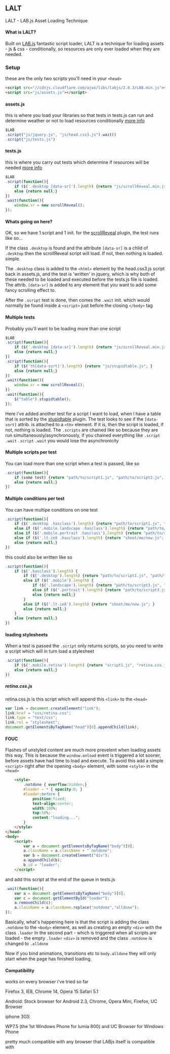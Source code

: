## LALT

LALT - LAB.js Asset Loading Technique

#### What is LALT?

Built on [LAB.js](http://labjs.com/) fantastic script loader, LALT is a technique for loading assets - js & css - conditionally, so resources are only ever loaded when they are needed.

### Setup

these are the only two scripts you'll need in your `<head>`

```html
<script src="//cdnjs.cloudflare.com/ajax/libs/labjs/2.0.3/LAB.min.js"></script>
<script src="js/assets.js"></script>
```

#### assets.js

this is where you load your libraries so that tests in tests.js can run and determine weather or not to load resources conditionally [more info](https://github.com/Paul-Browne/LALT/blob/master/js/assets.js)

```javascript
$LAB
.script("js/jquery.js", "js/head.css3.js").wait()
.script("js/tests.js")
```

#### tests.js

this is where you carry out tests which determine if resources will be needed
[more info](https://github.com/Paul-Browne/LALT/blob/master/js/tests.js)

```javascript
$LAB
.script(function(){
	if ($('.desktop [data-sr]').length) {return "js/scrollReveal.min.js"; }
	else {return null;}	
})
.wait(function(){
	window.sr = new scrollReveal();
});
```

#### Whats going on here?

OK, so we have 1 script and 1 init. for the [scrollReveal]() plugin, the test runs like so...

If the class `.desktop` is found and the attribute `[data-sr]` is a child of `.desktop` then the scrollReveal script will load. If not, then nothing is loaded. simple.

The `.desktop` class is added to the `<html>` element by the head.css3.js script back in assets.js, and the test is 'written' in jquery, which is why both of these needed to be loaded and executed before the tests.js file is loaded. The attrib. `[data-sr]` is added to any element that you want to add some fancy scrolling effect to.

After the `.script` test is done, then comes the `.wait` init. which would normally be found inside a `<script>` just before the closing `</body>` tag

#### Multiple tests

Probably you'll want to be loading more than one script

```javascript
$LAB
.script(function(){
	if ($('.desktop [data-sr]').length) {return "js/scrollReveal.min.js"; }
	else {return null;}	
})
.script(function(){
	if ($('th[data-sort]').length) {return "js/stupidtable.js"; }
	else {return null;}	
})
.wait(function(){
	window.sr = new scrollReveal();
})
.wait(function(){
	$("table").stupidtable();
});
```

Here i've added another test for a script I want to load, when I have a table that is sorted by the [stupidtable]() plugin. The test looks to see if the `[data-sort]` attrib. is attached to a `<th>` element. If it is, then the script is loaded, if not, nothing is loaded.
The `.scripts` are chained like so because they are run simultaneously/asynchronously, if you chained everything like `.script` `.wait` `.script` `.wait` you would lose the asynchronicity

#### Multiple scripts per test

You can load more than one script when a test is passed, like so

```javascript
.script(function(){
	if (some test) {return "path/to/script1.js", "path/to/script2.js", "path/to/script3.js..."; }
	else {return null;}
})
```

#### Multiple conditions per test
You can have multipe conditions on one test
```javascript
.script(function(){
	if ($('.desktop .hasclass').length) {return "path/to/script1.js", "path/to/script2.js"; }
	else if ($('.mobile.landscape .hasclass').length) {return "path/to/script3.js", "path/to/script4.js"; }
	else if ($('.mobile.portrait .hasclass').length) {return "path/to/script3.js", "path/to/script5.js"; }
	else if ($('.lt-ie8 .hasclass').length) {return "shoot/me/now.js"; }
	else {return null;}
})
```
this could also be written like so
```javascript
.script(function(){
	if ($('.hasclass').length) {
		if ($('.desktop').length) {return "path/to/script1.js", "path/to/script2.js"; }
		else if ($('.mobile').length) {
			if ($('.landscape').length) {return "path/to/script3.js", "path/to/script4.js"; }
			else if ($('.portrait').length) {return "path/to/script3.js", "path/to/script5.js"; }
			else {return null;}
		}
		else if ($('.lt-ie8').length) {return "shoot/me/now.js"; }
		else {return null;}
	}
	else {return null;}
})
```

#### loading stylesheets

When a test is passed the `.script` only returns scripts, so you need to write a script which will in turn load a stylesheet

```javascript
.script(function(){
	if ($('.mobile.retina').length) {return "script1.js", "retina.css.js"; }
	else {return null;}
})
```

##### retina.css.js

retina.css.js is this script which will append this `<link>` to the `<head>`

```javascript
var link = document.createElement("link");
link.href = "css/retina.css";
link.type = "text/css";
link.rel = "stylesheet";
document.getElementsByTagName("head")[0].appendChild(link);
```
#### FOUC

Flashes of unstyled content are much more prevelent when loading assets this way. This is because the `window.onload` event is triggered a lot sooner, before assets have had time to load and execute. To avoid this
add a simple `<script>` right after the opening `<body>` element, with some `<style>` in the `<head>`

```html
	<style>
		.notdone { overflow:hidden;}
		#loader ~ * { opacity:0; }
		#loader:before { 
			position:fixed;
			text-align:center;
			width:100%;
			top:50%;
			content:"loading...";
		}
	</style>
</head>
<body>
    <script>
        var a = document.getElementsByTagName("body")[0];
        a.className = a.className + " notdone";
        var b = document.createElement("div");
        a.appendChild(b);
        b.id = "loader";
    </script>
```
and add this script at the end of the queue in tests.js
```javascript
.wait(function(){
    var a = document.getElementsByTagName("body")[0];
    var c = document.getElementById("loader");           
    a.removeChild(c);
    a.className = a.className.replace("notdone","alldone");
});
```

Basically, what's happening here is that the script is adding the class `.notdone` to the `<body>` element, as well as creating an empty `<div>` with the class `.loader` In the second part - which is triggered when all scripts are loaded - the empty `.loader` `<div>` is removed and the class `.notdone` is changed to `.alldone`

Now if you bind animations, transitions etc to `body.alldone` they will only start when the page has finished loading.

#### Compatibility

works on every browser i've tried so far

Firefox 3, IE8, Chrome 14, Opera 15 Safari 5.1

Android: Stock browser for Android 2.3, Chrome, Opera Mini, Firefox, UC Browser

iphone 3GS

WP7.5 (the 1st Windows Phone for lumia 800) and UC Browser for Windows Phone

pretty much compatible with any browser that LABjs itself is compatible with















